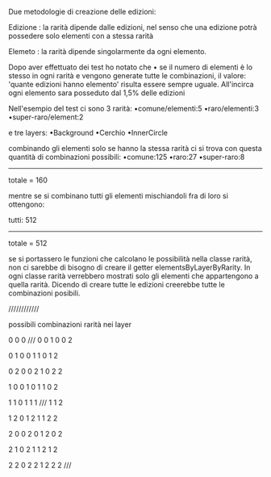 Due metodologie di creazione delle edizioni:

Edizione : la rarità dipende dalle edizioni, nel senso che
una edizione potrà possedere solo elementi con a stessa
rarità

Elemeto : la rarità dipende singolarmente da ogni elemento.

Dopo aver effettuato dei test ho notato che
• se il numero di elementi è lo stesso in ogni rarità e
vengono generate tutte le combinazioni, il valore: 'quante
edizioni hanno elemento' risulta essere sempre uguale.
All'incirca ogni elemento sara posseduto dal 1,5% delle edizioni

Nell'esempio del test ci sono 3 rarità:
•comune/elementi:5
•raro/elementi:3
•super-raro/element:2

e tre layers:
•Background
•Cerchio
•InnerCircle

combinando gli elementi solo se hanno la stessa rarità ci si
trova con questa quantità di combinazioni possibili:
•comune:125
•raro:27
•super-raro:8

---

totale = 160

mentre se si combinano tutti gli elementi mischiandoli fra
di loro si ottengono:

tutti: 512

---

totale = 512

se si portassero le funzioni che calcolano le possibilità
nella classe rarità, non ci sarebbe di bisogno di creare il
getter elementsByLayerByRarity. In ogni classe rarità
verrebbero mostrati solo gli elementi che appartengono a
quella rarità. Dicendo di creare tutte le edizioni
creerebbe tutte le combinazioni posibili.

////////////

possibili combinazioni rarità nei layer

0 0 0 ///
0 0 1
0 0 2

0 1 0
0 1 1
0 1 2

0 2 0
0 2 1
0 2 2

1 0 0
1 0 1
1 0 2

1 1 0
1 1 1 ///
1 1 2

1 2 0
1 2 1
1 2 2

2 0 0
2 0 1
2 0 2

2 1 0
2 1 1
2 1 2

2 2 0
2 2 1
2 2 2 ///